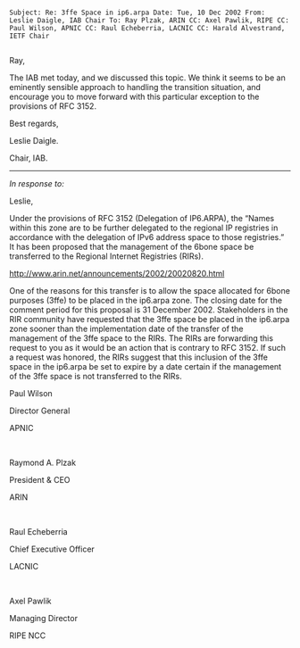 

```

Subject: Re: 3ffe Space in ip6.arpa Date: Tue, 10 Dec 2002 From: Leslie Daigle, IAB Chair To: Ray Plzak, ARIN CC: Axel Pawlik, RIPE CC: Paul Wilson, APNIC CC: Raul Echeberria, LACNIC CC: Harald Alvestrand, IETF Chair


```

Ray,



The IAB met today, and we discussed this topic. We think it seems to be an eminently sensible approach to handling the transition situation, and encourage you to move forward with this particular exception to the provisions of RFC 3152.




Best regards,



Leslie Daigle.  

Chair, IAB.





---


*In response to:*


Leslie,


Under the provisions of RFC 3152 (Delegation of IP6.ARPA), the “Names within this zone are to be further delegated to the regional IP registries in accordance with the delegation of IPv6 address space to those registries.” It has been proposed that the management of the 6bone space be transferred to the Regional Internet Registries (RIRs).  

<http://www.arin.net/announcements/2002/20020820.html>



One of the reasons for this transfer is to allow the space allocated for 6bone purposes (3ffe) to be placed in the ip6.arpa zone. The closing date for the comment period for this proposal is 31 December 2002. Stakeholders in the RIR community have requested that the 3ffe space be placed in the ip6.arpa zone sooner than the implementation date of the transfer of the management of the 3ffe space to the RIRs. The RIRs are forwarding this request to you as it would be an action that is contrary to RFC 3152. If such a request was honored, the RIRs suggest that this inclusion of the 3ffe space in the ip6.arpa be set to expire by a date certain if the management of the 3ffe space is not transferred to the RIRs.


 Paul Wilson  

 Director General  

 APNIC  

    

 Raymond A. Plzak  

 President & CEO  

 ARIN  

    

 Raul Echeberria  

 Chief Executive Officer  

 LACNIC  

    

 Axel Pawlik  

 Managing Director  

RIPE NCC



